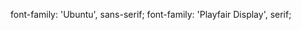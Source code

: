 <script type="text/javascript">
    WebFontConfig = {
        google: { families: [ 'Playfair+Display|Ubuntu:300,400,500,700' ] }, 
    };
    (function() {
        var wf = document.createElement('script');
        wf.src = ('https:' == document.location.protocol ? 'https' : 'http') + '://ajax.googleapis.com/ajax/libs/webfont/1/webfont.js';
        wf.type = 'text/javascript';
        wf.async = 'true';
        var s = document.getElementsByTagName('script')[0];
        s.parentNode.insertBefore(wf, s);
    })();
</script>

font-family: 'Ubuntu', sans-serif;
font-family: 'Playfair Display', serif;